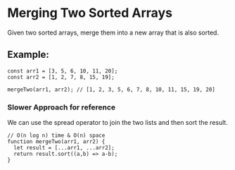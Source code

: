 # Merging Two Sorted Arrays

Given two sorted arrays, merge them into a new array that is also sorted.

## Example:
```
const arr1 = [3, 5, 6, 10, 11, 20];
const arr2 = [1, 2, 7, 8, 15, 19];

mergeTwo(arr1, arr2); // [1, 2, 3, 5, 6, 7, 8, 10, 11, 15, 19, 20]
```

### Slower Approach for reference 
We can use the spread operator to join the two lists and then sort the result.
```
// O(n log n) time & O(n) space
function mergeTwo(arr1, arr2) {
  let result = [...arr1, ...arr2];
  return result.sort((a,b) => a-b);
}
```

